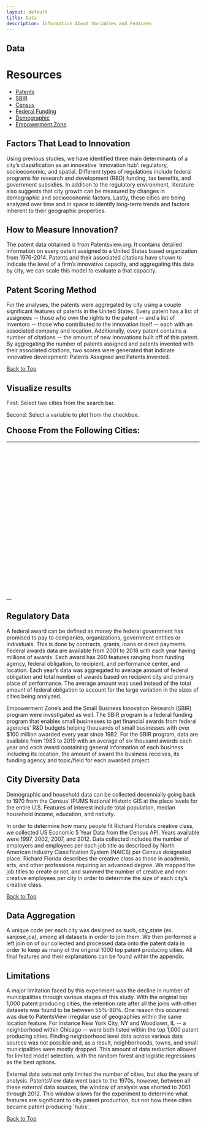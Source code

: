 ```yaml
---
layout: default
title: Data
description: Information About Variables and Features
---
```

## Data

# Resources
<ul>
  <li><a href="http://www.patentsview.org/web/#viz/relationships">Patents</a></li>
  <li><a href="https://www.sbir.gov">SBIR</a></li>
  <li><a href="https://api.census.gov/data.html">Census</a></li>
  <li><a href="https://www.usaspending.gov/#/download_center/custom_award_data">Federal Funding</a></li>
  <li><a href="https://data2.nhgis.org/main">Demographic</a></li>
  <li><a href="https://www.gao.gov/new.items/d04306.pdf">Empowerment Zone</a></li>
</ul>

<h2> Factors That Lead to Innovation</h2>

<p>Using previous studies, we have identified three main determinants of a city’s classification as an innovative ‘innovation hub’: regulatory, socioeconomic, and spatial. Different types of regulations include federal programs for research and development (R&D) funding, tax benefits, and government subsidies. In addition to the regulatory environment, literature also suggests that city growth can be measured by changes in demographic and socioeconomic factors. Lastly, these cities are being analyzed over time and in space to identify long-term trends and factors inherent to their geographic properties.</p>

<h2> How to Measure Innovation?</h2>
<p>The patent data obtained is from Patentsview.org. It contains detailed information on every patent assigned to a United States based organization from 1976-2014. Patents and their associated citations have shown to indicate the level of a firm’s innovative capacity, and aggregating this data by city, we can scale this model to evaluate a that capacity.</p>


<h2>Patent Scoring Method</h2>

<p>For the analyses, the patents were aggregated by city using a couple significant features of patents in the United States. Every patent has a list of assignees -- those who own the rights to the patent -- and a list of inventors -- those who contributed to the innovation itself -- each with an associated company and location. Additionally, every patent contains a number of citations -- the amount of new innovations built off of this patent. By aggregating the number of patents assigned and patents invented with their associated citations, two scores were generated that indicate innovative development: Patents Assigned and Patents Invented.</p>

 <a id="skip-to-content" href="#content">Back to Top</a>

<h2> Visualize results</h2>
<p>First: Select two cities from the search bar.</p>
<p>Second: Select a variable to plot from the checkbox.</p>

<html>
 <head>
   <meta name="description" content="Capstone-Cities">
   <meta charset="utf-8">
   <meta name="viewport" content="width=device-width">
   <script src="http://cdnjs.cloudflare.com/ajax/libs/jquery/2.1.1/jquery.min.js"></script>
<link href="https://cdnjs.cloudflare.com/ajax/libs/select2/4.0.7/css/select2.min.css" rel="stylesheet" />
     <script src="https://cdnjs.cloudflare.com/ajax/libs/select2/4.0.7/js/select2.full.js"></script>
 <title>JS Bin</title>
 <style id="jsbin-css">
.header {
 margin-top:20px;
}

.search {
 width: 60%;
 margin-top:20px;
 margin-left:20px;
}

.label {
 text-anchor: middle;
}

.title {
 font-family: Helvetica;
 font-size: 20px;
 fill:Black;
 text-anchor: middle;
}

.axis--y1 line {
 stroke: Crimson;
}

.axis--y1 text {
 font-size: 12px;
 fill: Crimson;
}

.axis--y1 path {
 stroke: Crimson;
}

.axis--y2 line {
 stroke: SteelBlue;
}

.axis--y2 text {
 font-size: 12px;
 fill: SteelBlue;
}

.axis--y2 path {
 stroke: SteelBlue;
}

.axis--x path {
}

.axis--x text {
 font-size: 10px;
 fill:black
}

.curve {
 fill:none;
 stroke-width: 1.5;
}

.legend--frame {
 stroke: black;
 fill: ghostwhite;
}

.legend--item--box {
 stroke: black;
 fill: lightsteelblue;
}

.legend--city--box {
 stroke: black;
}

.legend--item--label {
 font-family: Helvetica;
 font-size: 14px;
 fill: black;
 alignment-baseline: central;
}
</style>
</head>
<body>
 <h2 class="header">
   Choose From the Following Cities:
 </h2>
 <hr color="purple">


 <script src="https://cdnjs.cloudflare.com/ajax/libs/d3/5.9.2/d3.min.js"></script>
<script src="https://d3js.org/d3-selection-multi.v1.min.js"></script>

 <script src="https://d3js.org/d3-selection-multi.v1.min.js"></script>

<script src="https://d3js.org/d3.v5.min.js" charset="utf-8"></script>

<!--   <script src="http://cdnjs.cloudflare.com/ajax/libs/select2/3.5.0/select2.min.js"></script>
 <script src="select2.js"></script> -->
<!--
 <script type="text/javascript" src="https://select2.github.io/vendor/js/jquery.min.js"></script>
   <script type="text/javascript" src="https://select2.github.io/dist/js/select2.full.js"></script> -->


 <div id="chart">
   <div id="search">
   </div>

   <svg width="1100" height="800"></svg>  </div>
<script id="jsbin-javascript">
var STATS_BY_CITY_URL = "https://raw.githubusercontent.com/rohuniyer/a_story_of_cities_and_patents/master/city_stats.json";

Promise.all([d3.json(STATS_BY_CITY_URL)])
 .then(createChart);

function createChart(allData) {    
 var data = Object.values(allData[0]),
     citiesMap = data.map(d=>Object.entries(d))[0]
 .map(d=>{
   original = d[0];
   show = d[1].city_for_viewing;
   return {original: original, show: show};
 })
 .sort((a, b) => (a.show > b.show) ? 1 : -1),
     citiesShow = citiesMap.map(d=>d.show),
     citiesSearch = citiesShow.map((d,i)=>{return {id:i,text:d}
 }),
     features = Object.keys(
       data.map(d=>Object.values(d))
       .flat(1)[0])
 .filter(function(e) {
   return (e !== 'Year' &&
           e !== 'city_for_viewing' &&
           e !== 'scaled_population' &&
           e !== 'scaled_perc_creative_class');
 })  
 .map(d=>{
   original = d;
   show = d.toLowerCase()
     .replace('_',' ')
     .replace('_',' ')
     .replace('_',' ')
     .split(' ')
     .map((s) => s.charAt(0).toUpperCase() + s.substring(1))
     .join(' ');
   return {original: original, show: show};
 });
 console.log(features)

 features[1].show='SBIR Award Sum';
 features[5].show='SBIR Award Mean';
 features[10].show='SBIR Company Count';
 features[23].show='Company Count Percentage';
 features[24].show='Patents (Inventors)';
 features[25].show='Patents (Assignees)';
 features.sort((a, b) => (a.show > b.show) ? 1 : -1);

 var featuresShow = features.map(d=>d.show),
     svg = d3.select("svg"),
     g = svg.append("g"),
     gPlot = svg.append("g"),
     pArea = [400, 150, 750, 500],
     pSize = [pArea[2]-pArea[0], pArea[3]-pArea[1]],
     color = ['Crimson', 'SteelBlue'];

 function cityData(city) {
   newData = data.map(d=>Object.entries(d))
     .flat(1)
     .filter(d=>(d[0]==city))
     .map(d=>d[1]);
   return newData
 }


 function createPlot(g, feature, city) {

   d3.select(".title").remove()
   d3.select(".axis--x").remove()
   d3.select(".axis--y1").remove()
   d3.select(".axis--y2").remove()
   d3.select(".curve").remove()
   d3.select(".curve").remove()

   var featureOriginal = features[featuresShow.indexOf(feature)].original,
       city1 = citiesMap[citiesShow.indexOf(city[0])].original,
       cityCount = city.length,
       data1 = cityData(city1).map(
         (d,i)=>{
           if (d!==null){
             return [d['Year'], d[featureOriginal]];
           } else {
             return [2001+i, 0];
           }
         }
       ),
       minValue1 = d3.min(data1, d=>d[1]),
       maxValue1 = d3.max(data1, d=>d[1]),
       x = d3.scaleBand()
   .domain(d3.range(2001, 2013))
   .range([pArea[0], pArea[2]]),
       xAxis = d3.axisBottom(x),
       y1 = d3.scaleLinear()
   .domain([minValue1, maxValue1])
   .range([pArea[3], pArea[1]]),
       yAxisLeft = d3.axisLeft(y1).ticks(6);

   if (maxValue1>1e3) {
     yAxisLeft.tickFormat(d3.formatPrefix(".1", 1e3));
   }

   if (maxValue1>1e6) {
     yAxisLeft.tickFormat(d3.formatPrefix(".1", 1e6));
   }

   if(cityCount==2){

     var city2 = citiesMap[citiesShow.indexOf(city[1])].original,
         data2 = cityData(city2).map(
           (d,i)=>{
             if (d!==null){
               return [d['Year'], d[featureOriginal]];
             } else {
               return [2001+i, 0]
             }
           }
         ),
         minValue2 = d3.min(data2, d=>d[1]),
         maxValue2 = d3.max(data2, d=>d[1]),
         y2 = d3.scaleLinear()
     .domain([minValue2, maxValue2])
     .range([pArea[3], pArea[1]]),
         yAxisRight= d3.axisRight(y2).ticks(6);

     if (maxValue2>=1e3) {
       yAxisRight.tickFormat(d3.formatPrefix(".1", 1e3));
     }

     if (maxValue2>1e6) {
       yAxisRight.tickFormat(d3.formatPrefix(".1", 1e6));
     }
   }

   gPlot.append("text")
     .attr("class", "title")
     .attr("x", (x.range()[0]+x.range()[1])*0.5)
     .attr("y", 130)
     .text(feature+" from 2001-2012");

   gPlot.append("rect")
     .attr("x", pArea[0])
     .attr("y", pArea[1])
     .attr("width", pSize[0])
     .attr("height", pSize[1])
     .attr('fill', 'none')

   gPlot.append('g')
     .attr("class", "axis axis--x")
     .attr("transform", `translate(0,${pArea[3]})`)
     .call(xAxis)
     .append("text")
     .attr("class", "label")
     .attr("x", (x.range()[0]+x.range()[1])*0.5)
     .attr("y", 40)
     .text("Year");

   gPlot.append('g')
     .attr("class", "axis axis--y1")
     .attr("transform", `translate(${pArea[0]},0)`)
     .call(yAxisLeft)
     .append("text")
     .attr("class", "label")
     .attr("transform", "rotate(-90)")
     .attr("x", -(y1.range()[0]+y1.range()[1])*0.5)
     .attr("y", -60)
     .text(feature +' for ' + city[0]);

   gPlot.append('path')
     .attr("class", "curve")
     .datum(data1)
     .transition().duration(4000)
     .attr("stroke", color[0])
     .attr("d", d3.line()
           .curve(d3.curveMonotoneX)
           .x(d=>x(d[0])+14.5)
           .y(d=>y1(d[1])));     

   if (cityCount==2){

     gPlot.append('path')
       .attr("class", "curve")
       .datum(data2)
       .transition().duration(2000)
       .attr("stroke", color[1])
       .attr("d", d3.line()
             .curve(d3.curveMonotoneX)
             .x(d=>x(d[0])+14.5)
             .y(d=>y2(d[1])));

     gPlot.append('g')
       .attr("class", "axis axis--y2")
       .attr("transform", `translate(${pArea[2]},0)`)
       .call(yAxisRight)
       .append("text")
       .attr("class", "label")
       .attr("transform", "rotate(90)")
       .attr("x", (y2.range()[0]+y2.range()[1])*0.5)
       .attr("y", -60)
       .text(feature + ' for ' + city[1]);
   }

   var cityLegend = gPlot.append("g")
   .attr("transform", `translate(${pArea[2]+70}, ${pArea[1]})`);

   cityLegend.append("rect")
     .attr("class", "legend--frame")
     .attr("x", 0)
     .attr("y", 0)
     .attr("width", 190)
     .attr("height", 50);

   var legendNames =cityLegend.selectAll(".legend--item--box")
   .data(city)
   .enter().append("g");

   legendNames.append("rect")
     .attr("class", "legend--city--box")
     .attr("x", 5)
     .attr("y", (d,i) => (i*20+10))
     .attr("width", 10)
     .attr("height", 10)
     .attr("fill", (d,i)=>color[i]);

   legendNames.append("text")
     .attr("class", "legend--item--label")
     .attr("x", 25)
     .attr("y", (d,i) => (i*20+15))
     .text((d, i) => d);

 }

 createPlot(g, 'Patents (Assignees)', ["Green Bay, WI", "San Jose, CA"])


 $('#search').select2({
   data: citiesSearch,
   placeholder: "Select a City",
   multiple:'multiple',
   allowClear: true,
   maximumSelectionLength: 2,
   containerCssClass: "search"});

 var legend = g.append("g")
 .attr("transform", "translate(20,30)");

 legend.append("rect")
   .attr("class", "legend--frame")
   .attr("x", 0)
   .attr("y", 0)
   .attr("width", 240)
   .attr("height", 630);

 var legendItems = legend.selectAll(".legend--item--box")
 .data(featuresShow)
 .enter().append("g");

 legendItems.append("rect")
   .attr("class", "legend--item--box")
   .attr("x", 5)
   .attr("y", (d,i) => (i*20+10))
   .attr("width", 10)
   .attr("height", 10);

 legendItems.append("text")
   .attr("class", "legend--item--label")
   .attr("x", 25)
   .attr("y", (d,i) => (15+i*20))
   .text((d, i) => d);


 $("#search").on('change', function(){
   var output = ($("#search").select2('data')
                 .map(d=>Object.values(d)[2]));
   legendItems.on("click", d=>{createPlot(gPlot, d, output)});
 })
}
</script>

</body>
</html>
__

<h2> Regulatory Data</h2>

<p>A federal award can be defined as money the federal government has promised to pay to companies, organizations, government entities or individuals. This is done by contracts, grants, loans or direct payments. Federal awards data are available from 2001 to 2018 with each year having millions of awards. Each award has 260 features ranging from funding agency, federal obligation, to recipient, and performance center, and location.
Each year’s data was aggregated to average amount of federal obligation and total number of awards based on recipient city and primary place of performance. The average amount was used instead of the total amount of federal obligation to account for the large variation in the sizes of cities being analyzed. </p>
<p>Empowerment Zone’s and the Small Business Innovation Research (SBIR) program were investigated as well. The SBIR program is a federal funding program that enables small businesses to get financial awards from federal agencies' R&D budgets helping thousands of small businesses with over $100 million awarded every year since 1982. For the SBIR program, data are available from 1983 to 2019 with an average of six thousand awards each year and each award containing general information of each business including its location, the amount of award the business receives, its funding agency and topic/field for each awarded project.</p>

<h2>City Diversity Data</h2>

<p>Demographic and household data can be collected decennially going back to 1970 from the Census’ IPUMS National Historic GIS at the place levels for the entire U.S. Features of interest include total population, median household income, education, and nativity.</p>

<p>In order to determine how many people fit Richard Florida’s creative class, we collected US Economic 5 Year Data from the Census API. Years available were 1997, 2002, 2007, and 2012. Data collected includes the number of employers and employees per each job title as described by North American Industry Classification System (NAICS) per Census designated place. Richard Florida describes the creative class as those in academia, arts, and other professions requiring an advanced degree. We mapped the job titles to create or not, and summed the number of creative and non-creative employees per city in order to determine the size of each city’s creative class.</p>

<a id="skip-to-content" href="#content">Back to Top</a>

<h2> Data Aggregation</h2>

<p>A unique code per each city was designed as such, city_state (ex. sanjose_ca), among all datasets in order to join them. We then performed a left join on of our collected and processed data onto the patent data in order to keep as many of the original 1000 top patent producing cities. All final features and their explanations can be found within the appendix.</p>

<h2> Limitations</h2>

<p> A major limitation faced by this experiment was the decline in number of municipalities through various stages of this study. With the original top 1,000 patent producing cities, the retention rate after all the joins with other datasets was found to be between 55%-80%. One reason this occurred was due to PatentsView irregular use of geographies within the same location feature. For instance New York City, NY and Woodlawn, IL -- a neighborhood within Chicago -- were both listed within the top 1,000 patent producing cities. Finding neighborhood level data across various data sources was not possible and, as a result, neighborhoods, towns, and small municipalities were mostly dropped. This amount of data reduction allowed for limited model selection, with the random forest and logistic regressions as the best options. </p>
<p>External data sets not only limited the number of cities, but also the years of analysis. PatentsView data went back to the 1970s, however, between all these external data sources, the window of analysis was shorted to 2001 through  2012. This window allows for the experiment to determine what features are significant to city patent production, but not how these cities became patent producing 'hubs'.
</p>

<a id="skip-to-content" href="#content">Back to Top</a>
